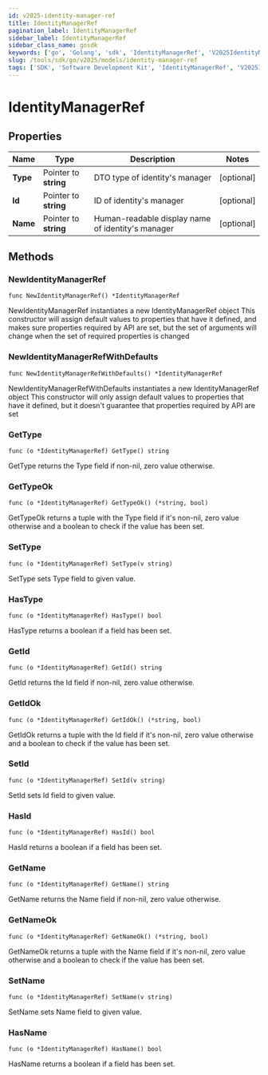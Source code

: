 ```yaml
---
id: v2025-identity-manager-ref
title: IdentityManagerRef
pagination_label: IdentityManagerRef
sidebar_label: IdentityManagerRef
sidebar_class_name: gosdk
keywords: ['go', 'Golang', 'sdk', 'IdentityManagerRef', 'V2025IdentityManagerRef'] 
slug: /tools/sdk/go/v2025/models/identity-manager-ref
tags: ['SDK', 'Software Development Kit', 'IdentityManagerRef', 'V2025IdentityManagerRef']
---
```


# IdentityManagerRef

## Properties

Name | Type | Description | Notes
------------ | ------------- | ------------- | -------------
**Type** | Pointer to **string** | DTO type of identity's manager | [optional] 
**Id** | Pointer to **string** | ID of identity's manager | [optional] 
**Name** | Pointer to **string** | Human-readable display name of identity's manager | [optional] 

## Methods

### NewIdentityManagerRef

`func NewIdentityManagerRef() *IdentityManagerRef`

NewIdentityManagerRef instantiates a new IdentityManagerRef object
This constructor will assign default values to properties that have it defined,
and makes sure properties required by API are set, but the set of arguments
will change when the set of required properties is changed

### NewIdentityManagerRefWithDefaults

`func NewIdentityManagerRefWithDefaults() *IdentityManagerRef`

NewIdentityManagerRefWithDefaults instantiates a new IdentityManagerRef object
This constructor will only assign default values to properties that have it defined,
but it doesn't guarantee that properties required by API are set

### GetType

`func (o *IdentityManagerRef) GetType() string`

GetType returns the Type field if non-nil, zero value otherwise.

### GetTypeOk

`func (o *IdentityManagerRef) GetTypeOk() (*string, bool)`

GetTypeOk returns a tuple with the Type field if it's non-nil, zero value otherwise
and a boolean to check if the value has been set.

### SetType

`func (o *IdentityManagerRef) SetType(v string)`

SetType sets Type field to given value.

### HasType

`func (o *IdentityManagerRef) HasType() bool`

HasType returns a boolean if a field has been set.

### GetId

`func (o *IdentityManagerRef) GetId() string`

GetId returns the Id field if non-nil, zero value otherwise.

### GetIdOk

`func (o *IdentityManagerRef) GetIdOk() (*string, bool)`

GetIdOk returns a tuple with the Id field if it's non-nil, zero value otherwise
and a boolean to check if the value has been set.

### SetId

`func (o *IdentityManagerRef) SetId(v string)`

SetId sets Id field to given value.

### HasId

`func (o *IdentityManagerRef) HasId() bool`

HasId returns a boolean if a field has been set.

### GetName

`func (o *IdentityManagerRef) GetName() string`

GetName returns the Name field if non-nil, zero value otherwise.

### GetNameOk

`func (o *IdentityManagerRef) GetNameOk() (*string, bool)`

GetNameOk returns a tuple with the Name field if it's non-nil, zero value otherwise
and a boolean to check if the value has been set.

### SetName

`func (o *IdentityManagerRef) SetName(v string)`

SetName sets Name field to given value.

### HasName

`func (o *IdentityManagerRef) HasName() bool`

HasName returns a boolean if a field has been set.


